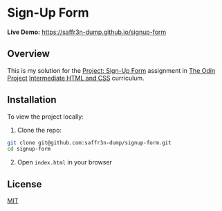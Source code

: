# Sign-Up Form

**Live Demo:** https://saffr3n-dump.github.io/signup-form

## Overview

This is my solution for the [Project: Sign-Up Form](https://www.theodinproject.com/lessons/node-path-intermediate-html-and-css-sign-up-form) assignment in [The Odin Project](https://www.theodinproject.com) [Intermediate HTML and CSS](https://www.theodinproject.com/paths/full-stack-javascript/courses/intermediate-html-and-css) curriculum.

## Installation

To view the project locally:

1. Clone the repo:

```bash
git clone git@github.com:saffr3n-dump/signup-form.git
cd signup-form
```

2. Open `index.html` in your browser

## License

[MIT](https://opensource.org/license/MIT)
